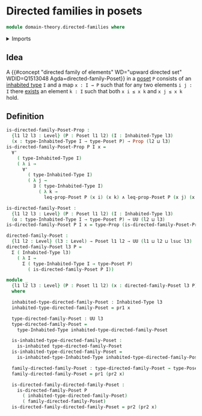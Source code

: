 # Directed families in posets

```agda
module domain-theory.directed-families where
```

<details><summary>Imports</summary>

```agda
open import foundation.cartesian-product-types
open import foundation.conjunction
open import foundation.dependent-pair-types
open import foundation.existential-quantification
open import foundation.inhabited-types
open import foundation.propositions
open import foundation.universal-quantification
open import foundation.universe-levels

open import order-theory.posets
```

</details>

## Idea

A
{{#concept "directed family of elements" WD="upward directed set" WDID=Q1513048 Agda=directed-family-Poset}}
in a [poset](order-theory.posets.md) `P` consists of an
[inhabited type](foundation.inhabited-types.md) `I` and a map `x : I → P` such
that for any two elements `i j : I` there
[exists](foundaiton.existential-quantification.md) an element `k : I` such that
both `x i ≤ x k` and `x j ≤ x k` hold.

## Definition

```agda
is-directed-family-Poset-Prop :
  {l1 l2 l3 : Level} (P : Poset l1 l2) (I : Inhabited-Type l3)
  (x : type-Inhabited-Type I → type-Poset P) → Prop (l2 ⊔ l3)
is-directed-family-Poset-Prop P I x =
  ∀'
    ( type-Inhabited-Type I)
    ( λ i →
      ∀'
        ( type-Inhabited-Type I)
        ( λ j →
          ∃ ( type-Inhabited-Type I)
            ( λ k →
              leq-prop-Poset P (x i) (x k) ∧ leq-prop-Poset P (x j) (x k))))

is-directed-family-Poset :
  {l1 l2 l3 : Level} (P : Poset l1 l2) (I : Inhabited-Type l3)
  (α : type-Inhabited-Type I → type-Poset P) → UU (l2 ⊔ l3)
is-directed-family-Poset P I x = type-Prop (is-directed-family-Poset-Prop P I x)

directed-family-Poset :
  {l1 l2 : Level} (l3 : Level) → Poset l1 l2 → UU (l1 ⊔ l2 ⊔ lsuc l3)
directed-family-Poset l3 P =
  Σ ( Inhabited-Type l3)
    ( λ I →
      Σ ( type-Inhabited-Type I → type-Poset P)
        ( is-directed-family-Poset P I))

module _
  {l1 l2 l3 : Level} (P : Poset l1 l2) (x : directed-family-Poset l3 P)
  where

  inhabited-type-directed-family-Poset : Inhabited-Type l3
  inhabited-type-directed-family-Poset = pr1 x

  type-directed-family-Poset : UU l3
  type-directed-family-Poset =
    type-Inhabited-Type inhabited-type-directed-family-Poset

  is-inhabited-type-directed-family-Poset :
    is-inhabited type-directed-family-Poset
  is-inhabited-type-directed-family-Poset =
    is-inhabited-type-Inhabited-Type inhabited-type-directed-family-Poset

  family-directed-family-Poset : type-directed-family-Poset → type-Poset P
  family-directed-family-Poset = pr1 (pr2 x)

  is-directed-family-directed-family-Poset :
    is-directed-family-Poset P
      ( inhabited-type-directed-family-Poset)
      ( family-directed-family-Poset)
  is-directed-family-directed-family-Poset = pr2 (pr2 x)
```
